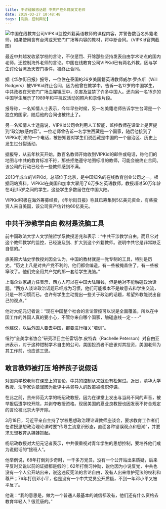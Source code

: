 ```yaml
---
title: 不许碰敏感话题 中共严控外籍英文老师
date: 2019-03-27 10:48:48
tags: [洗脑，控制舆论]
---
```

![<center><font color=orange>中国在线教育公司VIPKid监控外籍英语教师的课程内容，并警告数百名外籍老师，如果使用含有台湾或天安门广场等内容的教材，将中断合同。（VIPKid官网截图）</font></center>](https://i.loli.net/2019/03/27/5c9ae4d7b2bd8.jpg)

最近中共越发收紧学校的言论，不仅惩罚、开除那些坚持发表自由学术论点的国内老师，还控制海外老师的言论。中国在线教育公司VIPKid已有两名外教，因与学生讨论台湾及天安门事件，被终止合同。

据《华尔街日报》报导，一位住在泰国的26岁美国籍英语教师威尔‧罗杰斯（Will Rodgers）被VIPKid终止合同，因为他曾在教学中，告诉一名12岁的中国学生，中共政权在天安门广场血腥镇压中，杀害及监禁了许多中国人。还向另一名15岁的中国学生展示了1989年和平抗议活动的照片和录像片段。

报导称，一名知情人士表示，今年早些时候，另一名美籍老师告诉学生台湾是一个独立的国家，随后他的合同也被终止了。

另一名知情人士透露说，VIPKid公司会利用人工智能，监控教师在课堂上是否提到“政治敏感内容”。一位老师曾告诉一名学生西藏是一个国家，随后他接到了VIPKid打来的一个电话，被告知要对学生们说西藏是中国的一个自治区、历史上发生过分裂活动。

据报导，从去年秋天开始，数百名教师开始收到VIPKid的邮件或电话，称他们的地图与中共的教育标准不符，那些拒绝遵守地图标准的教师，可能会被终止合同。该公司的行动已经令一些教师感到不满。

2013年成立的VIPKid，总部位于北京，是中国知名的在线教育创业公司之一。根据网站资料，VIPKid在美国和加拿大雇用了6万多名英语教师，教授超过50万年龄在4到15岁之间的学生，这些学生多数居住在中国大陆。

VIPKid积极在海外筹募经费，《华尔街日报》称其已筹集到5亿美元资金，有些投资人来自美国，该公司资产估计约60亿美元。

## 中共干涉教学自由 教材是洗脑工具
前中国政法大学人文学院哲学系教授游兆和表示：“中共干涉教学自由。而且它对这个教师教学的监控，已经波及到、扩大到这个外籍教师。说明中共它是非常缺乏自信的。”

旅美原大陆史学教授刘因全认为，中国的教材就是一党专制的工具，特别是历史。“历史上凡是对共产党不利的，他们都会编造。有一些被掩盖住了，有一些被窜改了。他们完全用共产党的那一套给学生洗脑。”

上海企业家胡力任表示，西方人可以在中国大陆赚钱，但是绝对不能触碰政治话题。“西方人谈论政治话题已经成为习惯，他们可能根本不是故意去和学生交流，只是一种习惯而已。也许有学生主动提出一些关于政治的话题，希望外教能说出自己的观点。”

他对大纪元记者说：“现在中国整个社会的言论管控可以说是全面覆盖，所以在中国工作的外国人真的要小心，不管你来自哪个国家，触碰底线一定⋯⋯”

他建议，以后外国人要去中国，都要进行相关“培训”。

纽约“全美学者协会”研究项目主任雷切尔.皮特森（Rachelle Peterson）对自由亚洲表示，对于这种钳制学术自由的公司，美国投资者不应该对其投资，美国老师为其工作前，也应该三思。

## 敢言教师被打压 培养孩子说假话
对国内学校老师在课堂上的言论，中共的控制从来就没有松懈过。近日，清华大学教授、法学家许章润因为批评中共领导人的政策被撤职停课。

在此之前，贵州师范大学的杨绍政教授，因为在课堂上发出与当局不同的声音，被举报后遭学校开除，并剥夺教授资格。现居美国的夏业良教授也因发表不符合规定的言论被北京大学开除。

3月18日，习近平亲自主持了学校思想政治理论课教师座谈会，要求教育工作者们在讲授思想政治理论课时要“传导主流意识形态，直面各种错误观点和思潮”，并要求思想教育从娃娃抓起。

杨绍政教授对大纪元记者表示，中共很重视对青年学生的思想控制，要培养他们成为说假话的“接班人”。

他举例说，68年打倒刘少奇时，一千多万党员，没有一个公开站出来质疑，后来平反时又说以前的证据都是假的；62年打倒习仲勋，说他因为小说反党，中共也没有一个人公开站出来，说这违反宪法的言论自由，没有人出来维护宪法的权利和尊严；76年打倒邓小平，也是没有一个中共党员公开质疑，不到一年邓小平又被平反了。

他说：“我的意思是，做为一个普通人最基本的诚信都没有，他们还有什么资格去教育年轻人？很荒唐的。”